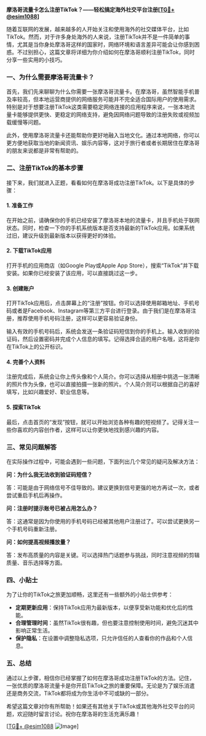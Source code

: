 **摩洛哥流量卡怎么注册TikTok？——轻松搞定海外社交平台注册[[TG💪+ @esim1088](https://t.me/s/esim1088)]**

随着互联网的发展，越来越多的人开始关注和使用海外的社交媒体平台，比如TikTok。然而，对于许多身处海外的人来说，注册TikTok并不是一件简单的事情，尤其是当你身处摩洛哥这样的国家时，网络环境和语言差异可能会让你感到困惑。不过别担心，这篇文章将详细为你介绍如何在摩洛哥顺利注册TikTok，同时分享一些实用的小技巧。

### 一、为什么需要摩洛哥流量卡？

首先，我们先来聊聊为什么你需要一张摩洛哥流量卡。在摩洛哥，虽然智能手机普及率较高，但本地运营商提供的网络服务可能并不完全适合国际用户的使用需求。特别是对于想要注册TikTok这类需要稳定网络连接的应用程序来说，一张本地流量卡能够提供更快、更稳定的网络支持，避免因网络问题导致的注册失败或视频加载缓慢等问题。

此外，使用摩洛哥流量卡还能帮助你更好地融入当地文化。通过本地网络，你可以更方便地获取当地的新闻资讯、娱乐内容等，这对于旅行者或者长期居住在摩洛哥的朋友来说都是非常有帮助的。

### 二、注册TikTok的基本步骤

接下来，我们就进入正题，看看如何在摩洛哥成功注册TikTok。以下是具体的步骤：

#### 1. 准备工作

在开始之前，请确保你的手机已经安装了摩洛哥本地的流量卡，并且手机处于联网状态。同时，检查一下你的手机系统版本是否支持最新的TikTok应用。如果系统过旧，建议升级到最新版本以获得更好的体验。

#### 2. 下载TikTok应用

打开手机的应用商店（如Google Play或Apple App Store），搜索“TikTok”并下载安装。如果你已经安装了该应用，可以直接跳过这一步。

#### 3. 创建账户

打开TikTok应用后，点击屏幕上的“注册”按钮。你可以选择使用邮箱地址、手机号码或者是Facebook、Instagram等第三方平台进行登录。由于我们是在摩洛哥注册，推荐使用手机号码注册，这样可以更容易验证身份。

输入有效的手机号码后，系统会发送一条验证码短信到你的手机上。输入收到的验证码，然后设置密码并完成个人信息的填写。记得选择合适的用户名哦，这将是你在TikTok上的公开标识。

#### 4. 完善个人资料

注册完成后，系统会让你上传头像和个人简介。你可以选择从相册中挑选一张清晰的照片作为头像，也可以直接拍摄一张新的照片。个人简介则可以根据自己的喜好填写，比如兴趣爱好、职业信息等。

#### 5. 探索TikTok

最后，点击首页的“发现”按钮，就可以开始浏览各种有趣的短视频了。记得关注一些你喜欢的内容创作者，这样可以让你更快地找到感兴趣的内容。

### 三、常见问题解答

在实际操作过程中，可能会遇到一些问题，下面列出几个常见的疑问及解决方法：

**问：为什么我无法收到验证码短信？**

答：可能是由于网络信号不佳导致的。建议更换到信号更强的地方再试一次，或者尝试重启手机后再操作。

**问：注册时提示账号已被占用怎么办？**

答：这通常是因为你使用的手机号码已经被其他用户注册过了。可以尝试更换另一个手机号码重新注册。

**问：如何提高视频播放量？**

答：发布高质量的内容是关键。可以选择热门话题参与挑战，同时注意视频的剪辑质量、音乐选择等方面。

### 四、小贴士

为了让你的TikTok之旅更加顺畅，这里还有一些额外的小贴士供参考：

- **定期更新应用**：保持TikTok应用为最新版本，以便享受新功能和优化后的性能。
- **合理管理时间**：虽然TikTok很有趣，但也要注意控制使用时间，避免沉迷其中影响正常生活。
- **保护隐私**：在设置中调整隐私选项，只允许信任的人查看你的作品和个人信息。

### 五、总结

通过以上步骤，相信你已经掌握了如何在摩洛哥成功注册TikTok的方法。记住，一张优质的摩洛哥流量卡是你开启TikTok之旅的重要保障。无论是为了娱乐消遣还是商务交流，TikTok都将成为你生活中不可或缺的一部分。

希望这篇文章对你有所帮助！如果还有其他关于TikTok或其他海外社交平台的问题，欢迎随时留言讨论。祝你在摩洛哥的生活充满乐趣！

[[TG💪+ @esim1088](https://t.me/s/esim1088) ![Image](https://i.postimg.cc/4NQfJmqS/Snipaste-2025-05-13-00-14-12.png)]